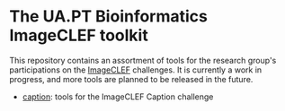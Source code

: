 # The UA.PT Bioinformatics ImageCLEF toolkit

This repository contains an assortment of tools for the research group's participations on the [ImageCLEF](http://imageclef.org) challenges. It is currently a work in progress, and more tools are planned to be released in the future.

- [caption](caption/): tools for the ImageCLEF Caption challenge
